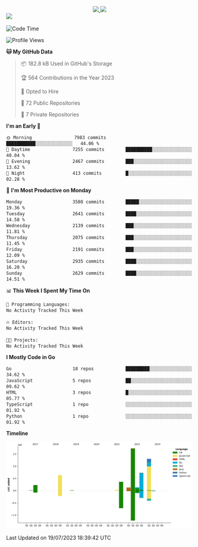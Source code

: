 <div align="center">
  <a href="https://github.com/arielsrv">
    <img height="180em" src="https://github-readme-stats.vercel.app/api?username=arielsrv&show_icons=true&theme=radical&include_all_commits=true&count_private=true"/>
    <img height="180em" src="https://github-readme-stats.vercel.app/api/top-langs/?username=arielsrv&layout=compact&langs_count=10&theme=radical"/>
 </a>
</div>

<div>
  <a href="https://www.linkedin.com/in/arielpineiro/" target="_blank">
    <img src="https://img.shields.io/badge/-LinkedIn-%230077B5?style=for-the-badge&logo=linkedin&logoColor=white" target="_blank">
  </a>
</div>

<!--START_SECTION:waka-->
![Code Time](http://img.shields.io/badge/Code%20Time-0%20secs-blue)

![Profile Views](http://img.shields.io/badge/Profile%20Views-0-blue)

**🐱 My GitHub Data** 

> 📦 182.8 kB Used in GitHub's Storage 
 > 
> 🏆 564 Contributions in the Year 2023
 > 
> 💼 Opted to Hire
 > 
> 📜 72 Public Repositories 
 > 
> 🔑 7 Private Repositories 
 > 
**I'm an Early 🐤** 

```text
🌞 Morning                7983 commits        ███████████░░░░░░░░░░░░░░   44.06 % 
🌆 Daytime                7255 commits        ██████████░░░░░░░░░░░░░░░   40.04 % 
🌃 Evening                2467 commits        ███░░░░░░░░░░░░░░░░░░░░░░   13.62 % 
🌙 Night                  413 commits         █░░░░░░░░░░░░░░░░░░░░░░░░   02.28 % 
```
📅 **I'm Most Productive on Monday** 

```text
Monday                   3508 commits        █████░░░░░░░░░░░░░░░░░░░░   19.36 % 
Tuesday                  2641 commits        ████░░░░░░░░░░░░░░░░░░░░░   14.58 % 
Wednesday                2139 commits        ███░░░░░░░░░░░░░░░░░░░░░░   11.81 % 
Thursday                 2075 commits        ███░░░░░░░░░░░░░░░░░░░░░░   11.45 % 
Friday                   2191 commits        ███░░░░░░░░░░░░░░░░░░░░░░   12.09 % 
Saturday                 2935 commits        ████░░░░░░░░░░░░░░░░░░░░░   16.20 % 
Sunday                   2629 commits        ████░░░░░░░░░░░░░░░░░░░░░   14.51 % 
```


📊 **This Week I Spent My Time On** 

```text
💬 Programming Languages: 
No Activity Tracked This Week

🔥 Editors: 
No Activity Tracked This Week

🐱‍💻 Projects: 
No Activity Tracked This Week
```

**I Mostly Code in Go** 

```text
Go                       18 repos            █████████░░░░░░░░░░░░░░░░   34.62 % 
JavaScript               5 repos             ██░░░░░░░░░░░░░░░░░░░░░░░   09.62 % 
HTML                     3 repos             █░░░░░░░░░░░░░░░░░░░░░░░░   05.77 % 
TypeScript               1 repo              ░░░░░░░░░░░░░░░░░░░░░░░░░   01.92 % 
Python                   1 repo              ░░░░░░░░░░░░░░░░░░░░░░░░░   01.92 % 
```



**Timeline**

![Lines of Code chart](https://raw.githubusercontent.com/arielsrv/arielsrv/main/assets/bar_graph.png)


 Last Updated on 19/07/2023 18:39:42 UTC
<!--END_SECTION:waka-->
